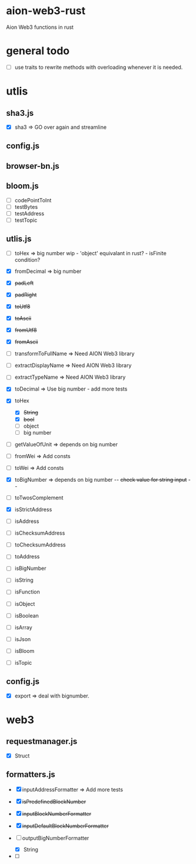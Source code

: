# aion-web3-rust

Aion Web3 functions in rust

# general todo

- [ ] use traits to rewrite methods with overloading whenever it is needed.

# utlis

## sha3.js

- [x] sha3 => GO over again and streamline

## config.js 

<!-- Should I add anything? -->

 ## browser-bn.js 

<!-- Figurte out how to write bignumber in rust -->

 ## bloom.js

- [ ] codePointToInt
- [ ] testBytes
- [ ] testAddress
- [ ] testTopic

## utlis.js

- [ ] toHex => big number wip - 'object' equivalant in rust? - isFinite condition?
- [x] fromDecimal => big number
- [x] ~~padLeft~~
- [x] ~~padRight~~
- [x] ~~toUtf8~~
- [x] ~~toAscii~~
- [x] ~~fromUtf8~~
- [x] ~~fromAscii~~
- [ ] transformToFullName => Need AION Web3 library
- [ ] extractDisplayName => Need AION Web3 library
- [ ] extractTypeName => Need AION Web3 library
- [x] toDecimal => Use big number - add more tests

- [x] toHex

  - [x] ~~String~~
  - [x] ~~bool~~
  - [ ] object
  - [ ] big number

- [ ] getValueOfUnit => depends on big number

- [ ] fromWei => Add consts

- [ ] toWei => Add consts

- [x] toBigNumber => depends on big number -- ~~check value for string input~~ --

- [ ] toTwosComplement

- [x] isStrictAddress

- [ ] isAddress

- [ ] isChecksumAddress

- [ ] toChecksumAddress

- [ ] toAddress

- [ ] isBigNumber

- [ ] isString

- [ ] isFunction

- [ ] isObject
- [ ] isBoolean
- [ ] isArray
- [ ] isJson
- [ ] isBloom
- [ ] isTopic

## config.js

- [x] export => deal with bignumber.

# web3

## requestmanager.js

- [x] Struct

## formatters.js

- [x] inputAddressFormatter => Add more tests
- [x] ~~isPredefinedBlockNumber~~
- [x] ~~inputBlockNumberFormatter~~
- [x] ~~inputDefaultBlockNumberFormatter~~
- [ ] outputBigNumberFormatter

  - [x] String

- [ ]
